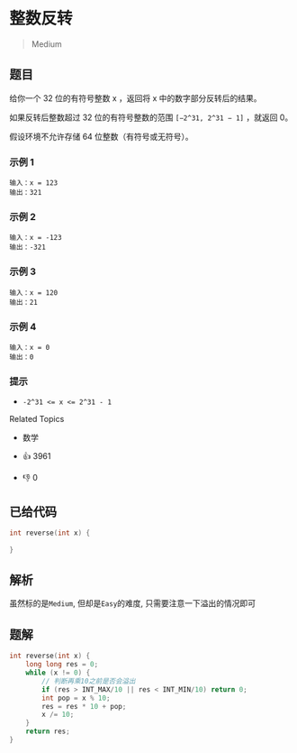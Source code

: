 # 整数反转

> Medium

## 题目

给你一个 32 位的有符号整数 x ，返回将 x 中的数字部分反转后的结果。

如果反转后整数超过 32 位的有符号整数的范围 `[−2^31, 2^31 − 1]` ，就返回 0。

假设环境不允许存储 64 位整数（有符号或无符号）。

### 示例 1
```
输入：x = 123
输出：321
```
### 示例 2
```
输入：x = -123
输出：-321
```
### 示例 3
```
输入：x = 120
输出：21
```
### 示例 4
```
输入：x = 0
输出：0
```
### 提示

- `-2^31 <= x <= 2^31 - 1`

Related Topics

- 数学


- 👍 3961
- 👎 0

## 已给代码

```c
int reverse(int x) {
  
}
```
## 解析

虽然标的是`Medium`, 但却是`Easy`的难度, 只需要注意一下溢出的情况即可

## 题解

```c
int reverse(int x) {
    long long res = 0;
    while (x != 0) {
        // 判断再乘10之前是否会溢出
        if (res > INT_MAX/10 || res < INT_MIN/10) return 0;
        int pop = x % 10;
        res = res * 10 + pop;
        x /= 10;
    }
    return res;
}
```